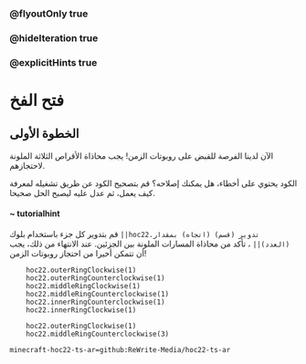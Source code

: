 ### @flyoutOnly true
### @hideIteration true
### @explicitHints true


# فتح الفخ

## الخطوة الأولى
الآن لدينا الفرصة للقبض على روبوتات الزمن! يجب محاذاة الأقراص الثلاثة الملونة لاحتجازهم.

الكود يحتوي على أخطاء، هل يمكنك إصلاحه؟ قم بتصحيح الكود عن طريق تشغيله لمعرفة كيف يعمل، ثم عدل عليه ليصبح الحل صحيحا.

#### ~ tutorialhint 
قم بتدوير كل جزء باستخدام بلوك ``||hoc22.تدوير (قسم) (اتجاه) بمقدار (العدد)||`` ، تأكد من محاذاة المسارات الملونة بين الجزئين. عند الانتهاء من ذلك، يجب أن تتمكن أخيرا من احتجاز روبوتات الزمن!

```ghost
    hoc22.outerRingClockwise(1)
    hoc22.outerRingCounterclockwise(1)
    hoc22.middleRingClockwise(1)
    hoc22.middleRingCounterclockwise(1)
    hoc22.innerRingCounterclockwise(1)
    hoc22.innerRingClockwise(1)
```
```template       
    hoc22.outerRingClockwise(1)
    hoc22.middleRingCounterclockwise(3)

```

```package
minecraft-hoc22-ts-ar=github:ReWrite-Media/hoc22-ts-ar
```